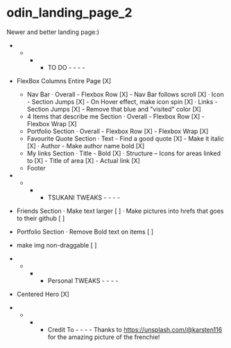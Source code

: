 # odin_landing_page_2

Newer and better landing page:)

- - - - TO DO - - - -
- FlexBox Columns Entire Page [X]
    - Nav Bar
      · Overall 
            - Flexbox Row [X]
            - Nav Bar follows scroll [X]
        · Icon 
            - Section Jumps [X]
            - On Hover effect, make icon spin [X]
        · Links 
            - Section Jumps [X]
            - Remove that blue and "visited" color [X]
    - 4 Items that describe me Section
        · Overall
            - Flexbox Row [X]
            - Flexbox Wrap [X]
    - Portfolio Section
        · Overall
            - Flexbox Row [X]
            - Flexbox Wrap [X]
    - Favourite Quote Section
        · Text
            - Find a good quote [X]
            - Make it italic [X]
        · Author
            - Make author name bold [X]
    - My links Section
        · Title
            - Bold [X]
        · Structure
            – Icons for areas linked to [X]
            - Title of area [X]
            - Actual link [X]
    - Footer        


- - - - TSUKANI TWEAKS - - - -
- Friends Section
    · Make text larger [ ]
    · Make pictures into hrefs that goes to their github [ ]
- Portfolio Section
    · Remove Bold text on items [ ]
- make img non-draggable [ ]

- - - - Personal TWEAKS - - - -
- Centered Hero [X]


- - - - Credit To - - - -
Thanks to https://unsplash.com/@karsten116 for the amazing picture of the
frenchie!
